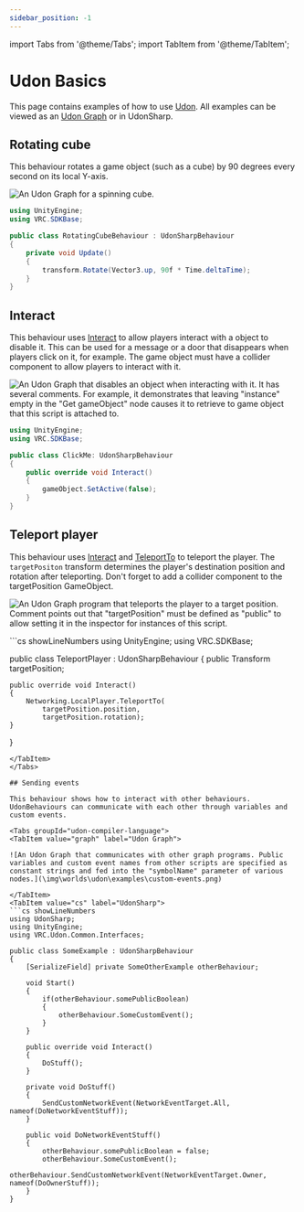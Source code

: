 ```yaml
---
sidebar_position: -1
---
```


import Tabs from '@theme/Tabs';
import TabItem from '@theme/TabItem';

# Udon Basics

This page contains examples of how to use [Udon](/worlds/udon/). All examples can be viewed as an [Udon Graph](/worlds/udon/graph) or in UdonSharp.

## Rotating cube

This behaviour rotates a game object (such as a cube) by 90 degrees every second on its local Y-axis.

<Tabs groupId="udon-compiler-language">
<TabItem value="graph" label="Udon Graph">

![An Udon Graph for a spinning cube.](\img\worlds\udon\examples\spinning-cube.png)

</TabItem>
<TabItem value="cs" label="UdonSharp">

```cs showLineNumbers
using UnityEngine;
using VRC.SDKBase;

public class RotatingCubeBehaviour : UdonSharpBehaviour
{
    private void Update()
    {
        transform.Rotate(Vector3.up, 90f * Time.deltaTime);
    }
}
```

</TabItem>
</Tabs>

## Interact

This behaviour uses [Interact](/worlds/udon/graph/event-nodes/#interact) to allow players interact with a object to disable it. This can be used for a message or a door that disappears when players click on it, for example. The game object must have a collider component to allow players to interact with it.

<Tabs groupId="udon-compiler-language">
<TabItem value="graph" label="Udon Graph">

![An Udon Graph that disables an object when interacting with it. It has several comments. For example, it demonstrates that leaving "instance" empty in the "Get gameObject" node causes it to retrieve to game object that this script is attached to.](\img\worlds\udon\examples\interact.png)

</TabItem>
<TabItem value="cs" label="UdonSharp">

```cs showLineNumbers
using UnityEngine;
using VRC.SDKBase;

public class ClickMe: UdonSharpBehaviour
{
    public override void Interact()
    {
        gameObject.SetActive(false);
    }
}
```

</TabItem>
</Tabs>

## Teleport player

This behaviour uses [Interact](/worlds/udon/graph/event-nodes/#interact) and [TeleportTo](/worlds/udon/players/player-positions/#teleportto) to teleport the player. The `targetPositon` transform determines the player's destination position and rotation after teleporting. Don't forget to add a collider component to the targetPosition GameObject.


<Tabs groupId="udon-compiler-language">
<TabItem value="graph" label="Udon Graph">

![An Udon Graph program that teleports the player to a target position. Comment points out that "targetPosition" must be defined as "public" to allow setting it in the inspector for instances of this script.](\img\worlds\udon\examples\teleport-player.png)

</TabItem>
<TabItem value="cs" label="UdonSharp">
```cs showLineNumbers
using UnityEngine;
using VRC.SDKBase;

public class TeleportPlayer : UdonSharpBehaviour
{
    public Transform targetPosition;
    
    public override void Interact()
    {
        Networking.LocalPlayer.TeleportTo(
            targetPosition.position,   
            targetPosition.rotation);
    }
}
```
</TabItem>
</Tabs>

## Sending events

This behaviour shows how to interact with other behaviours. UdonBehaviours can communicate with each other through variables and custom events.

<Tabs groupId="udon-compiler-language">
<TabItem value="graph" label="Udon Graph">

![An Udon Graph that communicates with other graph programs. Public variables and custom event names from other scripts are specified as constant strings and fed into the "symbolName" parameter of various nodes.](\img\worlds\udon\examples\custom-events.png)

</TabItem>
<TabItem value="cs" label="UdonSharp">
```cs showLineNumbers
using UdonSharp;  
using UnityEngine;  
using VRC.Udon.Common.Interfaces;  
  
public class SomeExample : UdonSharpBehaviour  
{  
    [SerializeField] private SomeOtherExample otherBehaviour;  
  
    void Start()  
    {  
        if(otherBehaviour.somePublicBoolean)  
        {  
            otherBehaviour.SomeCustomEvent();  
        }  
    }  
      
    public override void Interact()  
    {  
        DoStuff();  
    }  
  
    private void DoStuff()  
    {  
        SendCustomNetworkEvent(NetworkEventTarget.All, nameof(DoNetworkEventStuff));  
    }  
  
    public void DoNetworkEventStuff()  
    {  
        otherBehaviour.somePublicBoolean = false;  
        otherBehaviour.SomeCustomEvent();  
        otherBehaviour.SendCustomNetworkEvent(NetworkEventTarget.Owner, nameof(DoOwnerStuff));  
    }  
}
```
</TabItem>
</Tabs>

